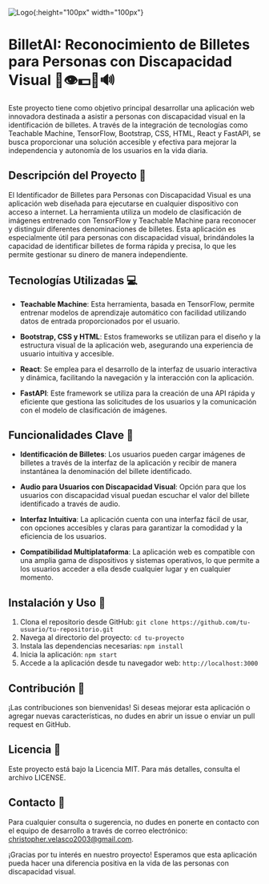 
![Logo](https://github.com/ChristopherVelasco03/BilletAI/blob/main/assets/155390541/bd77d64f-13b4-46ce-8b19-b1aa6458f124.png){:height="100px" width="100px"}


# BilletAI: Reconocimiento de Billetes para Personas con Discapacidad Visual 🎉👁️💵📱🔊

Este proyecto tiene como objetivo principal desarrollar una aplicación web innovadora destinada a asistir a personas con discapacidad visual en la identificación de billetes. A través de la integración de tecnologías como Teachable Machine, TensorFlow, Bootstrap, CSS, HTML, React y FastAPI, se busca proporcionar una solución accesible y efectiva para mejorar la independencia y autonomía de los usuarios en la vida diaria.

## Descripción del Proyecto 📝

El Identificador de Billetes para Personas con Discapacidad Visual es una aplicación web diseñada para ejecutarse en cualquier dispositivo con acceso a internet. La herramienta utiliza un modelo de clasificación de imágenes entrenado con TensorFlow y Teachable Machine para reconocer y distinguir diferentes denominaciones de billetes. Esta aplicación es especialmente útil para personas con discapacidad visual, brindándoles la capacidad de identificar billetes de forma rápida y precisa, lo que les permite gestionar su dinero de manera independiente.

## Tecnologías Utilizadas 💻

- **Teachable Machine**: Esta herramienta, basada en TensorFlow, permite entrenar modelos de aprendizaje automático con facilidad utilizando datos de entrada proporcionados por el usuario.

- **Bootstrap, CSS y HTML**: Estos frameworks se utilizan para el diseño y la estructura visual de la aplicación web, asegurando una experiencia de usuario intuitiva y accesible.

- **React**: Se emplea para el desarrollo de la interfaz de usuario interactiva y dinámica, facilitando la navegación y la interacción con la aplicación.

- **FastAPI**: Este framework se utiliza para la creación de una API rápida y eficiente que gestiona las solicitudes de los usuarios y la comunicación con el modelo de clasificación de imágenes.

## Funcionalidades Clave 🔑

- **Identificación de Billetes**: Los usuarios pueden cargar imágenes de billetes a través de la interfaz de la aplicación y recibir de manera instantánea la denominación del billete identificado.

- **Audio para Usuarios con Discapacidad Visual**: Opción para que los usuarios con discapacidad visual puedan escuchar el valor del billete identificado a través de audio.

- **Interfaz Intuitiva**: La aplicación cuenta con una interfaz fácil de usar, con opciones accesibles y claras para garantizar la comodidad y la eficiencia de los usuarios.

- **Compatibilidad Multiplataforma**: La aplicación web es compatible con una amplia gama de dispositivos y sistemas operativos, lo que permite a los usuarios acceder a ella desde cualquier lugar y en cualquier momento.

## Instalación y Uso 🚀

1. Clona el repositorio desde GitHub: `git clone https://github.com/tu-usuario/tu-repositorio.git`
2. Navega al directorio del proyecto: `cd tu-proyecto`
3. Instala las dependencias necesarias: `npm install`
4. Inicia la aplicación: `npm start`
5. Accede a la aplicación desde tu navegador web: `http://localhost:3000`

## Contribución 🤝

¡Las contribuciones son bienvenidas! Si deseas mejorar esta aplicación o agregar nuevas características, no dudes en abrir un issue o enviar un pull request en GitHub.

## Licencia 📜

Este proyecto está bajo la Licencia MIT. Para más detalles, consulta el archivo LICENSE.

## Contacto 📧

Para cualquier consulta o sugerencia, no dudes en ponerte en contacto con el equipo de desarrollo a través de correo electrónico: [christopher.velasco2003@gmail.com](mailto:christopher.velasco2003@gmail.com).

¡Gracias por tu interés en nuestro proyecto! Esperamos que esta aplicación pueda hacer una diferencia positiva en la vida de las personas con discapacidad visual.
